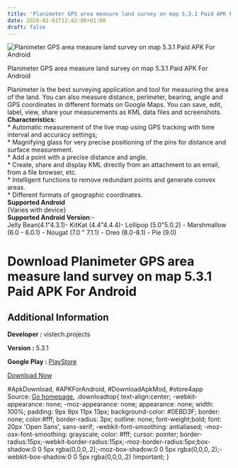 ```yaml
---
title: 'Planimeter GPS area measure land survey on map 5.3.1 Paid APK For Android'
date: 2020-02-01T12:42:00+01:00
draft: false
---
```


![Planimeter GPS area measure land survey on map 5.3.1 Paid APK For Android](https://i1.wp.com/apkhome.net/wp-content/uploads/2020/02/Planimeter-GPS-area-measure-land-survey-on-map-5.3.1-Paid.png "Planimeter GPS area measure land survey on map 5.3.1 Paid APK For Android")

  

Planimeter GPS area measure land survey on map 5.3.1 Paid APK For Android

Planimeter is the best surveying application and tool for measuring the area of the land. You can also measure distance, perimeter, bearing, angle and GPS coordinates in different formats on Google Maps. You can save, edit, label, view, share your measurements as KML data files and screenshots.  
**Characteristics:**  
\* Automatic measurement of the live map using GPS tracking with time interval and accuracy settings;  
\* Magnifying glass for very precise positioning of the pins for distance and surface measurement.  
\* Add a point with a precise distance and angle.  
\* Create, share and display KML directly from an attachment to an email, from a file browser, etc.  
\* Intelligent functions to remove redundant points and generate convex areas.  
\* Different formats of geographic coordinates.  
**Supported Android**  
{Varies with device}  
**Supported Android Version**:-  
Jelly Bean(4.1"4.3.1)- KitKat (4.4"4.4.4)- Lollipop (5.0"5.0.2) - Marshmallow (6.0 - 6.0.1) - Nougat (7.0 " 7.1.1) - Oreo (8.0-8.1) - Pie (9.0)

Download Planimeter GPS area measure land survey on map 5.3.1 Paid APK For Android
==================================================================================

Additional Information
----------------------

**Developer :** vistech.projects

**Version :** 5.3.1

**Google Play :** [PlayStore](https://play.google.com/store/apps/details?id=com.vistechprojects.planimeter)

  

[Download Now](https://store4app.co/post/planimeter-gps-area-measure-land-survey-on-map-5-3-1-paid-apk-for-android_1580552130)

  
#ApkDownload, #APKForAndroid, #DownloadApkMod, #store4app  
Source: [Go homepage.](https://store4app.co/post/planimeter-gps-area-measure-land-survey-on-map-5-3-1-paid-apk-for-android_1580552130) .downloadtop{ text-align:center; -webkit-appearance: none; -moz-appearance: none; appearance: none; width: 100%; padding: 9px 9px 11px 13px; background-color: #0EBD3F; border: none; color:#fff; border-radius: 3px; outline: none; font-weight;bold; font: 20px 'Open Sans', sans-serif; -webkit-font-smoothing: antialiased; -moz-osx-font-smoothing: grayscale; color: #fff; cursor: pointer; border-radius:15px;-webkit-border-radius:15px;-moz-border-radius:5px;box-shadow:0 0 5px rgba(0,0,0,.2);-moz-box-shadow:0 0 5px rgba(0,0,0,.2);-webkit-box-shadow:0 0 5px rgba(0,0,0,.2) !important; }